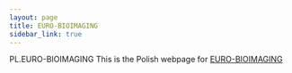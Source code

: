 ```yaml
---
layout: page
title: EURO-BIOIMAGING
sidebar_link: true
---
```


PL.EURO-BIOIMAGING
This is the Polish webpage for [EURO-BIOIMAGING](http://www.eurobioimaging.eu)
